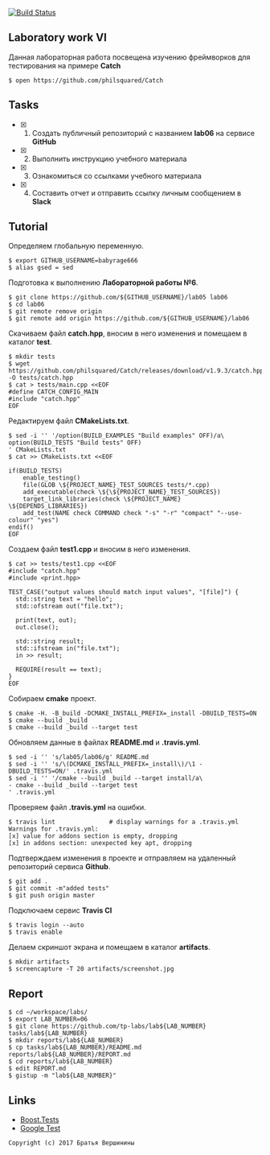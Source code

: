 [![Build Status](https://travis-ci.org/babyrage666/lab06.svg?branch=master)](https://travis-ci.org/babyrage666/lab06)
## Laboratory work VI

Данная лабораторная работа посвещена изучению фреймворков для тестирования на примере **Catch**

```ShellSession
$ open https://github.com/philsquared/Catch
```

## Tasks

- [x] 1. Создать публичный репозиторий с названием **lab06** на сервисе **GitHub**
- [x] 2. Выполнить инструкцию учебного материала
- [x] 3. Ознакомиться со ссылками учебного материала
- [x] 4. Составить отчет и отправить ссылку личным сообщением в **Slack**

## Tutorial
Определяем глобальную переменную.
```ShellSession
$ export GITHUB_USERNAME=babyrage666
$ alias gsed = sed
```

Подготовка к выполнению **Лабораторной работы №6**.
```ShellSession
$ git clone https://github.com/${GITHUB_USERNAME}/lab05 lab06
$ cd lab06 
$ git remote remove origin 
$ git remote add origin https://github.com/${GITHUB_USERNAME}/lab06         
```
Скачиваем файл **catch.hpp**, вносим в него изменения и помещаем в каталог **test**.
```ShellSession
$ mkdir tests       				                 
$ wget https://github.com/philsquared/Catch/releases/download/v1.9.3/catch.hpp -O tests/catch.hpp   
$ cat > tests/main.cpp <<EOF             	   
#define CATCH_CONFIG_MAIN
#include "catch.hpp"
EOF
```

Редактируем файл **CMakeLists.txt**.
```ShellSession
$ sed -i '' '/option(BUILD_EXAMPLES "Build examples" OFF)/a\   
option(BUILD_TESTS "Build tests" OFF)
' CMakeLists.txt
$ cat >> CMakeLists.txt <<EOF

if(BUILD_TESTS)
	enable_testing()
	file(GLOB \${PROJECT_NAME}_TEST_SOURCES tests/*.cpp)
	add_executable(check \${\${PROJECT_NAME}_TEST_SOURCES})
	target_link_libraries(check \${PROJECT_NAME} \${DEPENDS_LIBRARIES})
	add_test(NAME check COMMAND check "-s" "-r" "compact" "--use-colour" "yes") 
endif()
EOF
```

Создаем файл **test1.cpp** и вносим в него изменения.
```ShellSession
$ cat >> tests/test1.cpp <<EOF
#include "catch.hpp"
#include <print.hpp>

TEST_CASE("output values should match input values", "[file]") {
  std::string text = "hello";
  std::ofstream out("file.txt");
  
  print(text, out);
  out.close();
  
  std::string result;
  std::ifstream in("file.txt");
  in >> result;
  
  REQUIRE(result == text);
}
EOF
```

Собираем **cmake** проект.
```ShellSession
$ cmake -H. -B_build -DCMAKE_INSTALL_PREFIX=_install -DBUILD_TESTS=ON
$ cmake --build _build 					 
$ cmake --build _build --target test 
```

Обновляем данные в файлах **README.md** и **.travis.yml**.
```ShellSession
$ sed -i '' 's/lab05/lab06/g' README.md                                             
$ sed -i '' 's/\(DCMAKE_INSTALL_PREFIX=_install\)/\1 -DBUILD_TESTS=ON/' .travis.yml 
$ sed -i '' '/cmake --build _build --target install/a\
- cmake --build _build --target test
' .travis.yml
```
Проверяем файл **.travis.yml** на ошибки.
```ShellSession
$ travis lint 				# display warnings for a .travis.yml
Warnings for .travis.yml:
[x] value for addons section is empty, dropping
[x] in addons section: unexpected key apt, dropping
```

Подтверждаем изменения в проекте и отправляем на удаленный репозиторий сервиса **Github**.
```ShellSession
$ git add .                     
$ git commit -m"added tests"    
$ git push origin master        
```

Подключаем сервис **Travis CI**
```ShellSession
$ travis login --auto 
$ travis enable 
```
Делаем скриншот экрана и помещаем в каталог **artifacts**.
```ShellSession
$ mkdir artifacts                                 
$ screencapture -T 20 artifacts/screenshot.jpg    
```

## Report

```ShellSession
$ cd ~/workspace/labs/
$ export LAB_NUMBER=06
$ git clone https://github.com/tp-labs/lab${LAB_NUMBER} tasks/lab${LAB_NUMBER}
$ mkdir reports/lab${LAB_NUMBER}
$ cp tasks/lab${LAB_NUMBER}/README.md reports/lab${LAB_NUMBER}/REPORT.md
$ cd reports/lab${LAB_NUMBER}
$ edit REPORT.md
$ gistup -m "lab${LAB_NUMBER}"
```

## Links

- [Boost.Tests](http://www.boost.org/doc/libs/1_63_0/libs/test/doc/html/)
- [Google Test](https://github.com/google/googletest)

```
Copyright (c) 2017 Братья Вершинины
```

